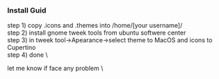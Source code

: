### Install Guid
step 1) copy .icons and .themes into /home/[your username]/ \
step 2) install gnome tweek tools from ubuntu softwere center \
step 3) in tweek tool->Apearance->select theme to MacOS and icons to Cupertino \
step 4) done \

let me know if face any problem \
